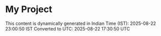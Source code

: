 # My Project

This content is dynamically generated in Indian Time (IST): 2025-08-22 23:00:50 IST
Converted to UTC: 2025-08-22 17:30:50 UTC
